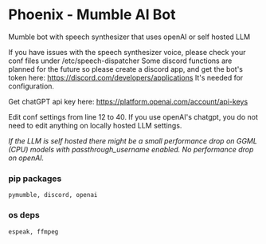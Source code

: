 # Phoenix - Mumble AI Bot
Mumble bot with speech synthesizer that uses openAI or self hosted LLM


If you have issues with the speech synthesizer voice, please check your conf files under /etc/speech-dispatcher
Some discord functions are planned for the future so please create a discord app, and get the bot's token here: https://discord.com/developers/applications It's needed for configuration.

Get chatGPT api key here: https://platform.openai.com/account/api-keys

Edit conf settings from line 12 to 40. If you use openAI's chatgpt, you do not need to edit anything on locally hosted LLM settings.

_If the LLM is self hosted there might be a small performance drop on GGML (CPU) models with passthrough_username enabled. No performance drop on openAI._


### pip packages

```
pymumble, discord, openai

```

### os deps

```
espeak, ffmpeg

```
